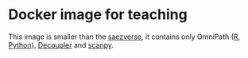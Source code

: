 # Docker image for teaching

This image is smaller than the [saezverse](https://github.com/saezlab/saezverse),
it contains only OmniPath ([R](https://saezlab.github.io/OmnipathR),
[Python](https://github.com/saezlab/omnipath)),
[Decoupler](https://github.com/saezlab/decoupler-py) and
[scanpy](https://scanpy.readthedocs.io/en/stable/).
